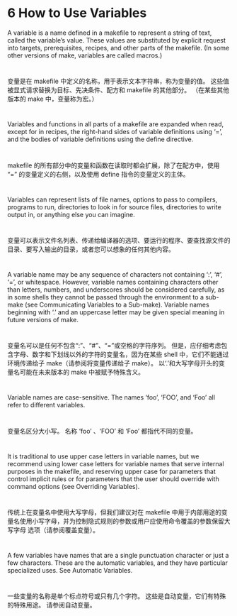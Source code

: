 # 6 How to Use Variables
A variable is a name defined in a makefile to represent a string of text, called the variable’s value. These values are substituted by explicit request into targets, prerequisites, recipes, and other parts of the makefile. (In some other versions of make, variables are called macros.)

#
变量是在 makefile 中定义的名称，用于表示文本字符串，称为变量的值。 这些值被显式请求替换为目标、先决条件、配方和 makefile 的其他部分。 （在某些其他版本的 make 中，变量称为宏。）
#

Variables and functions in all parts of a makefile are expanded when read, except for in recipes, the right-hand sides of variable definitions using ‘=’, and the bodies of variable definitions using the define directive.

#
makefile 的所有部分中的变量和函数在读取时都会扩展，除了在配方中，使用 “=” 的变量定义的右侧，以及使用 define 指令的变量定义的主体。
#


Variables can represent lists of file names, options to pass to compilers, programs to run, directories to look in for source files, directories to write output in, or anything else you can imagine.

#
变量可以表示文件名列表、传递给编译器的选项、要运行的程序、要查找源文件的目录、要写入输出的目录，或者您可以想象的任何其他内容。
#

A variable name may be any sequence of characters not containing ‘:’, ‘#’, ‘=’, or whitespace. However, variable names containing characters other than letters, numbers, and underscores should be considered carefully, as in some shells they cannot be passed through the environment to a sub-make (see Communicating Variables to a Sub-make). Variable names beginning with ‘.’ and an uppercase letter may be given special meaning in future versions of make.

#
变量名可以是任何不包含“:”、“#”、“=”或空格的字符序列。 但是，应仔细考虑包含字母、数字和下划线以外的字符的变量名，因为在某些 shell 中，它们不能通过环境传递给子 make（请参阅将变量传递给子 make）。 以‘.’和大写字母开头的变量名可能在未来版本的 make 中被赋予特殊含义。
#

Variable names are case-sensitive. The names ‘foo’, ‘FOO’, and ‘Foo’ all refer to different variables.

#
变量名区分大小写。 名称 ‘foo’ 、‘FOO’ 和 ‘Foo’ 都指代不同的变量。
#

It is traditional to use upper case letters in variable names, but we recommend using lower case letters for variable names that serve internal purposes in the makefile, and reserving upper case for parameters that control implicit rules or for parameters that the user should override with command options (see Overriding Variables).

#
传统上在变量名中使用大写字母，但我们建议对在 makefile 中用于内部用途的变量名使用小写字母，并为控制隐式规则的参数或用户应使用命令覆盖的参数保留大写字母 选项（请参阅覆盖变量）。
#


A few variables have names that are a single punctuation character or just a few characters. These are the automatic variables, and they have particular specialized uses. See Automatic Variables.

#
一些变量的名称是单个标点符号或只有几个字符。 这些是自动变量，它们有特殊的特殊用途。 请参阅自动变量。
#
